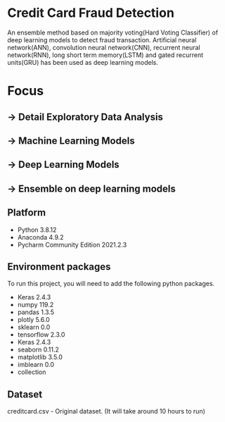 # Credit Card Fraud Detection

An ensemble method based on majority voting(Hard Voting Classifier) of deep learning models to detect fraud transaction. Artificial neural network(ANN), convolution neural network(CNN), recurrent neural network(RNN), long short term memory(LSTM) and gated recurrent units(GRU) has been used as deep learning models.

# Focus 
## -> Detail Exploratory Data Analysis 
## -> Machine Learning Models
## ->  Deep Learning Models
## -> Ensemble on deep learning models

## Platform
- Python 3.8.12
- Anaconda 4.9.2
- Pycharm Community Edition 2021.2.3

## Environment packages

To run this project, you will need to add the following python packages.

- Keras 2.4.3
- numpy 119.2
- pandas 1.3.5
- plotly 5.6.0
- sklearn 0.0
- tensorflow 2.3.0
- Keras 2.4.3
- seaborn 0.11.2
- matplotlib 3.5.0
- imblearn 0.0
- collection

## Dataset

creditcard.csv - Original dataset. (It will take around 10 hours to run)
